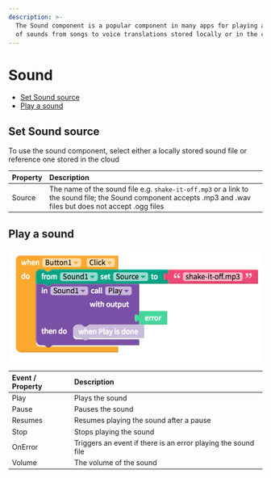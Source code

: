 ```yaml
---
description: >-
  The Sound component is a popular component in many apps for playing a variety
  of sounds from songs to voice translations stored locally or in the cloud
---
```


# Sound

* [Set Sound source](sound.md#set-sound-source)
* [Play a sound](sound.md#play-a-sound)

## Set Sound source

To use the sound component, select either a locally stored sound file or reference one stored in the cloud

| Property | Description |
| :--- | :--- |
| Source | The name of the sound file e.g. `shake-it-off.mp3` or a link to the sound file; the Sound component accepts .mp3 and .wav files but does not accept .ogg files |

## Play a sound

![](../../../../.gitbook/assets/sound-fig-1.png)

| Event / Property | Description |
| :--- | :--- |
| Play | Plays the sound |
| Pause | Pauses the sound |
| Resumes | Resumes playing the sound after a pause |
| Stop | Stops playing the sound |
| OnError | Triggers an event if there is an error playing the sound file |
| Volume | The volume of the sound |

